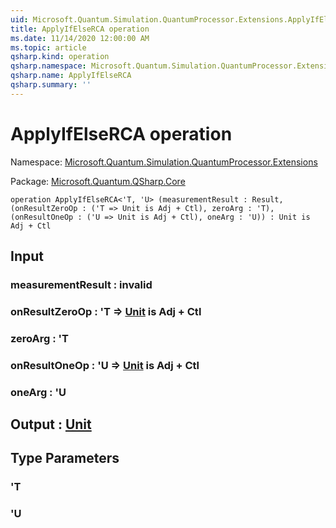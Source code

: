 ```yaml
---
uid: Microsoft.Quantum.Simulation.QuantumProcessor.Extensions.ApplyIfElseRCA
title: ApplyIfElseRCA operation
ms.date: 11/14/2020 12:00:00 AM
ms.topic: article
qsharp.kind: operation
qsharp.namespace: Microsoft.Quantum.Simulation.QuantumProcessor.Extensions
qsharp.name: ApplyIfElseRCA
qsharp.summary: ''
---
```


# ApplyIfElseRCA operation

Namespace: [Microsoft.Quantum.Simulation.QuantumProcessor.Extensions](xref:Microsoft.Quantum.Simulation.QuantumProcessor.Extensions)

Package: [Microsoft.Quantum.QSharp.Core](https://nuget.org/packages/Microsoft.Quantum.QSharp.Core)




```qsharp
operation ApplyIfElseRCA<'T, 'U> (measurementResult : Result, (onResultZeroOp : ('T => Unit is Adj + Ctl), zeroArg : 'T), (onResultOneOp : ('U => Unit is Adj + Ctl), oneArg : 'U)) : Unit is Adj + Ctl
```


## Input

### measurementResult : __invalid<Result>__




### onResultZeroOp : 'T => [Unit](xref:microsoft.quantum.lang-ref.unit)  is Adj + Ctl




### zeroArg : 'T




### onResultOneOp : 'U => [Unit](xref:microsoft.quantum.lang-ref.unit)  is Adj + Ctl




### oneArg : 'U





## Output : [Unit](xref:microsoft.quantum.lang-ref.unit)



## Type Parameters

### 'T


### 'U

